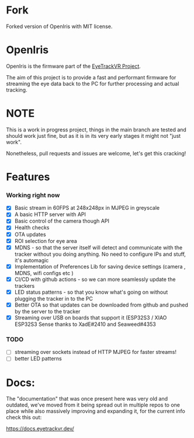 # Fork

Forked version of OpenIris with MIT license. 

# OpenIris

OpenIris is the firmware part of the [EyeTrackVR Project](https://github.com/RedHawk989/EyeTrackVR).

The aim of this project is to provide a fast and performant firmware for streaming the eye data back to the PC for further processing and actual tracking.

# **NOTE**

This is a work in progress project, things in the main branch are tested and should work just fine, but as it is in its very early stages it might not "just work".

Nonetheless, pull requests and issues are welcome, let's get this cracking!

# Features

### Working right now

- [x] Basic stream in 60FPS at 248x248px in MJPEG in greyscale
- [x] A basic HTTP server with API
- [x] Basic control of the camera though API
- [x] Health checks
- [x] OTA updates
- [x] ROI selection for eye area
- [x] MDNS - so that the server itself will detect and communicate with the tracker without you doing anything. No need to configure IPs and stuff, it's automagic
- [x] Implementation of Preferences Lib for saving device settings (camera , MDNS, wifi configs etc )
- [x] CI/CD with github actions - so we can more seamlessly update the trackers
- [x] LED status patterns - so that you know what's going on without plugging the tracker in to the PC
- [x] Better OTA so that updates can be downloaded from github and pushed by the server to the tracker
- [x] Streaming over USB on boards that support it (ESP32S3 / XIAO ESP32S3 Sense thanks to XadE#2410 and Seaweed#4353

### TODO
- [ ] streaming over sockets instead of HTTP MJPEG for faster streams!
- [ ] better LED patterns 

# Docs: 
The "documentation" that was once present here was very old and outdated, we've moved from it being spread out in multiple repos to one place while also massively improving and expanding it, for the current info check this out:

https://docs.eyetrackvr.dev/
